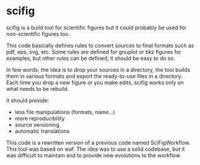 scifig
======

scifig is a build tool for scientific figures but it could probably be used for non-scientific figures too.

This code basically defines rules to convert sources to final formats such as pdf, eps, svg, etc.
Some rules are defined for gnuplot or tikz figures for examples, but other rules can be defined, it should be easy to do so.

In few words, the idea is to drop your sources in a directory, the tool builds them in various formats and export the ready-to-use files in a directory. Each time you drop a new figure or you make edits, scifig works only on what needs to be rebuild.

It should provide:

* less file manipulations (formats, name...)
* more reproducibility
* source versioning
* automatic translations

This code is a rewritten version of a previous code named SciFigWorkflow. This tool was based on waf. The idea was to use a solid codebase, but it was difficult to maintain and to provide new evolutions to the workflow.
